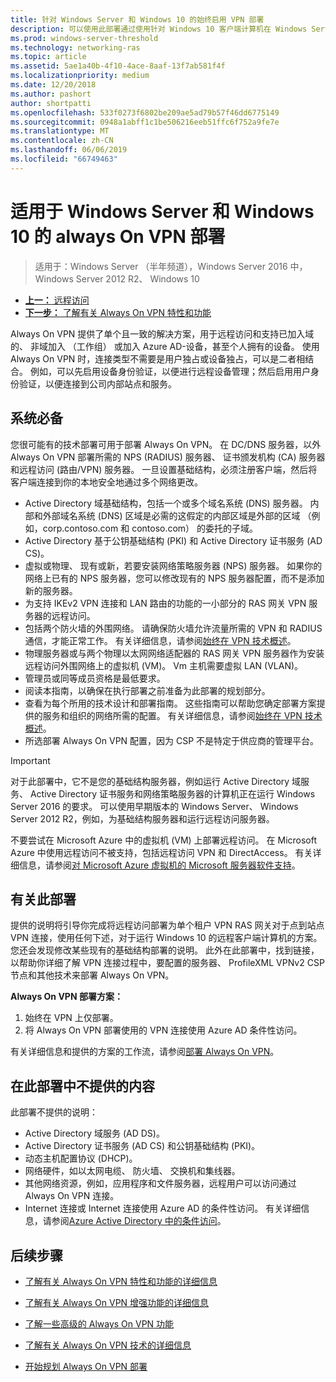 ```yaml
---
title: 针对 Windows Server 和 Windows 10 的始终启用 VPN 部署
description: 可以使用此部署通过使用针对 Windows 10 客户端计算机在 Windows Server 2016 或更高版本的远程访问和 Always On VPN 配置文件部署的远程员工始终在虚拟专用网络 (VPN) 连接。
ms.prod: windows-server-threshold
ms.technology: networking-ras
ms.topic: article
ms.assetid: 5ae1a40b-4f10-4ace-8aaf-13f7ab581f4f
ms.localizationpriority: medium
ms.date: 12/20/2018
ms.author: pashort
author: shortpatti
ms.openlocfilehash: 533f0273f6802be209ae5ad79b57f46dd6775149
ms.sourcegitcommit: 0948a1abff1c1be506216eeb51ffc6f752a9fe7e
ms.translationtype: MT
ms.contentlocale: zh-CN
ms.lasthandoff: 06/06/2019
ms.locfileid: "66749463"
---
```

# <a name="always-on-vpn-deployment-for-windows-server-and-windows-10"></a>适用于 Windows Server 和 Windows 10 的 always On VPN 部署

>适用于：Windows Server （半年频道），Windows Server 2016 中，Windows Server 2012 R2、 Windows 10

- [**上一：** 远程访问](../../../Remote-Access.md)<br>
- [**下一步：** 了解有关 Always On VPN 特性和功能](../../vpn-map-da.md)

Always On VPN 提供了单个且一致的解决方案，用于远程访问和支持已加入域的、 非域加入 （工作组） 或加入 Azure AD-设备，甚至个人拥有的设备。 使用 Always On VPN 时，连接类型不需要是用户独占或设备独占，可以是二者相结合。 例如，可以先启用设备身份验证，以便进行远程设备管理；然后启用用户身份验证，以便连接到公司内部站点和服务。

## <a name="prerequisites"></a>系统必备

您很可能有的技术部署可用于部署 Always On VPN。 在 DC/DNS 服务器，以外 Always On VPN 部署所需的 NPS (RADIUS) 服务器、 证书颁发机构 (CA) 服务器和远程访问 (路由/VPN) 服务器。 一旦设置基础结构，必须注册客户端，然后将客户端连接到你的本地安全地通过多个网络更改。

- Active Directory 域基础结构，包括一个或多个域名系统 (DNS) 服务器。 内部和外部域名系统 (DNS) 区域是必需的这假定的内部区域是外部的区域 （例如，corp.contoso.com 和 contoso.com） 的委托的子域。
- Active Directory 基于公钥基础结构 (PKI) 和 Active Directory 证书服务 (AD CS)。
- 虚拟或物理、 现有或新，若要安装网络策略服务器 (NPS) 服务器。 如果你的网络上已有的 NPS 服务器，您可以修改现有的 NPS 服务器配置，而不是添加新的服务器。
- 为支持 IKEv2 VPN 连接和 LAN 路由的功能的一小部分的 RAS 网关 VPN 服务器的远程访问。
- 包括两个防火墙的外围网络。  请确保防火墙允许流量所需的 VPN 和 RADIUS 通信，才能正常工作。 有关详细信息，请参阅[始终在 VPN 技术概述](../always-on-vpn-technology-overview.md)。
- 物理服务器或与两个物理以太网网络适配器的 RAS 网关 VPN 服务器作为安装远程访问外围网络上的虚拟机 (VM)。 Vm 主机需要虚拟 LAN (VLAN)。 
- 管理员或同等成员资格是最低要求。
- 阅读本指南，以确保在执行部署之前准备为此部署的规划部分。
- 查看为每个所用的技术设计和部署指南。 这些指南可以帮助您确定部署方案提供的服务和组织的网络所需的配置。 有关详细信息，请参阅[始终在 VPN 技术概述](../always-on-vpn-technology-overview.md)。
- 所选部署 Always On VPN 配置，因为 CSP 不是特定于供应商的管理平台。

>[!IMPORTANT]
>对于此部署中，它不是您的基础结构服务器，例如运行 Active Directory 域服务、 Active Directory 证书服务和网络策略服务器的计算机正在运行 Windows Server 2016 的要求。 可以使用早期版本的 Windows Server、 Windows Server 2012 R2，例如，为基础结构服务器和运行远程访问服务器。
>
>不要尝试在 Microsoft Azure 中的虚拟机 (VM) 上部署远程访问。 在 Microsoft Azure 中使用远程访问不被支持，包括远程访问 VPN 和 DirectAccess。 有关详细信息，请参阅[对 Microsoft Azure 虚拟机的 Microsoft 服务器软件支持](https://support.microsoft.com/help/2721672/microsoft-server-software-support-for-microsoft-azure-virtual-machines)。

## <a name="about-this-deployment"></a>有关此部署

提供的说明将引导你完成将远程访问部署为单个租户 VPN RAS 网关对于点到站点 VPN 连接，使用任何下述，对于运行 Windows 10 的远程客户端计算机的方案。 您还会发现修改某些现有的基础结构部署的说明。 此外在此部署中，找到链接，以帮助你详细了解 VPN 连接过程中，要配置的服务器、 ProfileXML VPNv2 CSP 节点和其他技术来部署 Always On VPN。

**Always On VPN 部署方案：**

1. 始终在 VPN 上仅部署。
2. 将 Always On VPN 部署使用的 VPN 连接使用 Azure AD 条件性访问。

有关详细信息和提供的方案的工作流，请参阅[部署 Always On VPN](always-on-vpn-deploy-deployment.md)。

## <a name="what-isnt-provided-in-this-deployment"></a>在此部署中不提供的内容

此部署不提供的说明：

- Active Directory 域服务 (AD DS)。
- Active Directory 证书服务 (AD CS) 和公钥基础结构 (PKI)。
- 动态主机配置协议 (DHCP)。
- 网络硬件，如以太网电缆、 防火墙、 交换机和集线器。
- 其他网络资源，例如，应用程序和文件服务器，远程用户可以访问通过 Always On VPN 连接。
- Internet 连接或 Internet 连接使用 Azure AD 的条件性访问。 有关详细信息，请参阅[Azure Active Directory 中的条件访问](https://docs.microsoft.com/azure/active-directory/active-directory-conditional-access-azure-portal)。

## <a name="next-steps"></a>后续步骤

- [了解有关 Always On VPN 特性和功能的详细信息](../../vpn-map-da.md)

- [了解有关 Always On VPN 增强功能的详细信息](../always-on-vpn-enhancements.md)

- [了解一些高级的 Always On VPN 功能](always-on-vpn-adv-options.md)

- [了解有关 Always On VPN 技术的详细信息](../always-on-vpn-technology-overview.md)

- [开始规划 Always On VPN 部署](always-on-vpn-deploy-deployment.md)